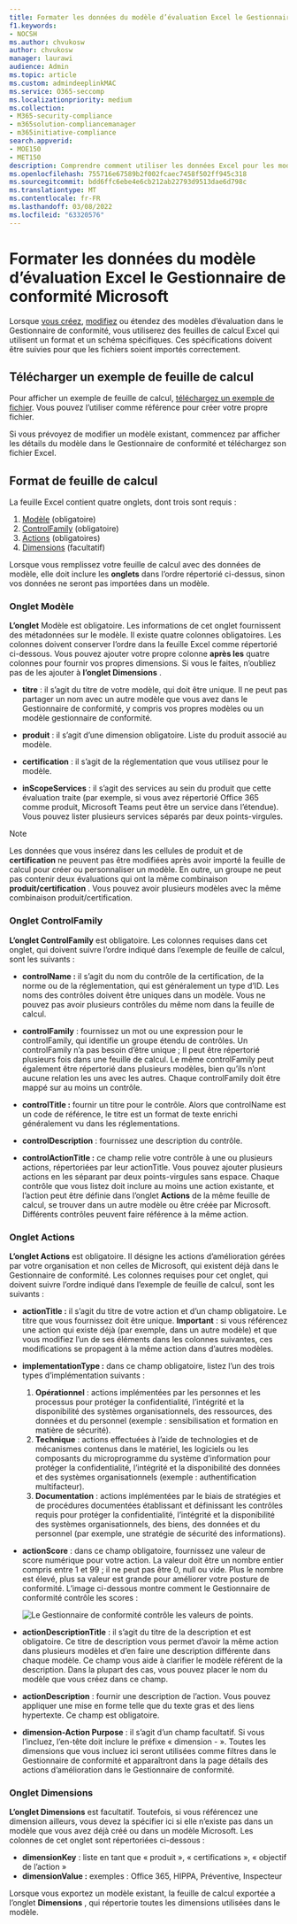 ```yaml
---
title: Formater les données du modèle d’évaluation Excel le Gestionnaire de conformité Microsoft
f1.keywords:
- NOCSH
ms.author: chvukosw
author: chvukosw
manager: laurawi
audience: Admin
ms.topic: article
ms.custom: admindeeplinkMAC
ms.service: O365-seccomp
ms.localizationpriority: medium
ms.collection:
- M365-security-compliance
- m365solution-compliancemanager
- m365initiative-compliance
search.appverid:
- MOE150
- MET150
description: Comprendre comment utiliser les données Excel pour les modèles d’évaluation dans le Gestionnaire de conformité Microsoft.
ms.openlocfilehash: 755716e67589b2f002fcaec7458f502ff945c318
ms.sourcegitcommit: bdd6ffc6ebe4e6cb212ab22793d9513dae6d798c
ms.translationtype: MT
ms.contentlocale: fr-FR
ms.lasthandoff: 03/08/2022
ms.locfileid: "63320576"
---
```

# <a name="format-assessment-template-data-in-excel-for-microsoft-compliance-manager"></a>Formater les données du modèle d’évaluation Excel le Gestionnaire de conformité Microsoft

Lorsque [vous créez](compliance-manager-templates-create.md), [modifiez](compliance-manager-templates-modify.md) ou étendez des modèles d’évaluation dans le Gestionnaire de conformité, vous utiliserez des feuilles de calcul Excel qui utilisent un format et un schéma spécifiques.[](compliance-manager-templates-extend.md) Ces spécifications doivent être suivies pour que les fichiers soient importés correctement.

## <a name="download-example-spreadsheet"></a>Télécharger un exemple de feuille de calcul

Pour afficher un exemple de feuille de calcul, [téléchargez un exemple de fichier](https://go.microsoft.com/fwlink/?linkid=2124865). Vous pouvez l’utiliser comme référence pour créer votre propre fichier.

Si vous prévoyez de modifier un modèle existant, commencez par afficher les détails du modèle dans le Gestionnaire de conformité et téléchargez son fichier Excel.

## <a name="spreadsheet-format"></a>Format de feuille de calcul

La feuille Excel contient quatre onglets, dont trois sont requis :

1. [Modèle](#template-tab) (obligatoire)
2. [ControlFamily](#controlfamily-tab) (obligatoire)
3. [Actions](#actions-tab) (obligatoires)
4. [Dimensions](#dimensions-tab) (facultatif)

Lorsque vous remplissez votre feuille de calcul avec des données de modèle, elle doit inclure les **onglets** dans l’ordre répertorié ci-dessus, sinon vos données ne seront pas importées dans un modèle.

### <a name="template-tab"></a>Onglet Modèle

**L’onglet** Modèle est obligatoire. Les informations de cet onglet fournissent des métadonnées sur le modèle. Il existe quatre colonnes obligatoires. Les colonnes doivent conserver l’ordre dans la feuille Excel comme répertorié ci-dessous. Vous pouvez ajouter votre propre colonne **après les** quatre colonnes pour fournir vos propres dimensions. Si vous le faites, n’oubliez pas de les ajouter à **l’onglet Dimensions** .

- **titre** : il s’agit du titre de votre modèle, qui doit être unique. Il ne peut pas partager un nom avec un autre modèle que vous avez dans le Gestionnaire de conformité, y compris vos propres modèles ou un modèle gestionnaire de conformité.

- **produit** : il s’agit d’une dimension obligatoire. Liste du produit associé au modèle.

- **certification** : il s’agit de la réglementation que vous utilisez pour le modèle.

- **inScopeServices** : il s’agit des services au sein du produit que cette évaluation traite (par exemple, si vous avez répertorié Office 365 comme produit, Microsoft Teams peut être un service dans l’étendue). Vous pouvez lister plusieurs services séparés par deux points-virgules.

> [!NOTE]
> Les données que vous insérez dans les cellules de produit et de **certification** ne peuvent pas être modifiées après avoir importé la feuille de calcul pour créer ou personnaliser un modèle. En outre, un groupe ne peut pas contenir deux évaluations qui ont la même combinaison **produit/certification** . Vous pouvez avoir plusieurs modèles avec la même combinaison produit/certification.

### <a name="controlfamily-tab"></a>Onglet ControlFamily

**L’onglet ControlFamily** est obligatoire.  Les colonnes requises dans cet onglet, qui doivent suivre l’ordre indiqué dans l’exemple de feuille de calcul, sont les suivants :

- **controlName :** il s’agit du nom du contrôle de la certification, de la norme ou de la réglementation, qui est généralement un type d’ID. Les noms des contrôles doivent être uniques dans un modèle. Vous ne pouvez pas avoir plusieurs contrôles du même nom dans la feuille de calcul.

- **controlFamily** : fournissez un mot ou une expression pour le controlFamily, qui identifie un groupe étendu de contrôles. Un controlFamily n’a pas besoin d’être unique ; Il peut être répertorié plusieurs fois dans une feuille de calcul. Le même controlFamily peut également être répertorié dans plusieurs modèles, bien qu’ils n’ont aucune relation les uns avec les autres. Chaque controlFamily doit être mappé sur au moins un contrôle.

- **controlTitle :** fournir un titre pour le contrôle. Alors que controlName est un code de référence, le titre est un format de texte enrichi généralement vu dans les réglementations.

- **controlDescription** : fournissez une description du contrôle.

- **controlActionTitle :** ce champ relie votre contrôle à une ou plusieurs actions, répertoriées par leur actionTitle. Vous pouvez ajouter plusieurs actions en les séparant par deux points-virgules sans espace. Chaque contrôle que vous listez doit inclure au moins une action existante, et l’action peut être définie dans l’onglet **Actions** de la même feuille de calcul, se trouver dans un autre modèle ou être créée par Microsoft. Différents contrôles peuvent faire référence à la même action.

### <a name="actions-tab"></a>Onglet Actions

**L’onglet Actions** est obligatoire.  Il désigne les actions d’amélioration gérées par votre organisation et non celles de Microsoft, qui existent déjà dans le Gestionnaire de conformité. Les colonnes requises pour cet onglet, qui doivent suivre l’ordre indiqué dans l’exemple de feuille de calcul, sont les suivants :

- **actionTitle :** il s’agit du titre de votre action et d’un champ obligatoire. Le titre que vous fournissez doit être unique. **Important** : si vous référencez une action qui existe déjà (par exemple, dans un autre modèle) et que vous modifiez l’un de ses éléments dans les colonnes suivantes, ces modifications se propagent à la même action dans d’autres modèles.

- **implementationType :** dans ce champ obligatoire, listez l’un des trois types d’implémentation suivants : 
  1) **Opérationnel** : actions implémentées par les personnes et les processus pour protéger la confidentialité, l’intégrité et la disponibilité des systèmes organisationnels, des ressources, des données et du personnel (exemple : sensibilisation et formation en matière de sécurité).      
  2) **Technique** : actions effectuées à l’aide de technologies et de mécanismes contenus dans le matériel, les logiciels ou les composants du microprogramme du système d’information pour protéger la confidentialité, l’intégrité et la disponibilité des données et des systèmes organisationnels (exemple : authentification multifacteur).
  3) **Documentation** : actions implémentées par le biais de stratégies et de procédures documentées établissant et définissant les contrôles requis pour protéger la confidentialité, l’intégrité et la disponibilité des systèmes organisationnels, des biens, des données et du personnel (par exemple, une stratégie de sécurité des informations).

- **actionScore** : dans ce champ obligatoire, fournissez une valeur de score numérique pour votre action. La valeur doit être un nombre entier compris entre 1 et 99 ; il ne peut pas être 0, null ou vide. Plus le nombre est élevé, plus sa valeur est grande pour améliorer votre posture de conformité. L’image ci-dessous montre comment le Gestionnaire de conformité contrôle les scores :

  ![Le Gestionnaire de conformité contrôle les valeurs de points.](../media/compliance-score-action-scoring.png "Le Gestionnaire de conformité contrôle les valeurs de point")

- **actionDescriptionTitle** : il s’agit du titre de la description et est obligatoire. Ce titre de description vous permet d’avoir la même action dans plusieurs modèles et d’en faire une description différente dans chaque modèle.  Ce champ vous aide à clarifier le modèle référent de la description. Dans la plupart des cas, vous pouvez placer le nom du modèle que vous créez dans ce champ.

- **actionDescription** : fournir une description de l’action. Vous pouvez appliquer une mise en forme telle que du texte gras et des liens hypertexte. Ce champ est obligatoire.

- **dimension-Action Purpose** : il s’agit d’un champ facultatif. Si vous l’incluez, l’en-tête doit inclure le préfixe « dimension - ». Toutes les dimensions que vous incluez ici seront utilisées comme filtres dans le Gestionnaire de conformité et apparaîtront dans la page détails des actions d’amélioration dans le Gestionnaire de conformité.

### <a name="dimensions-tab"></a>Onglet Dimensions

**L’onglet Dimensions** est facultatif. Toutefois, si vous référencez une dimension ailleurs, vous devez la spécifier ici si elle n’existe pas dans un modèle que vous avez déjà créé ou dans un modèle Microsoft. Les colonnes de cet onglet sont répertoriées ci-dessous :

- **dimensionKey** : liste en tant que « produit », « certifications », « objectif de l’action »
- **dimensionValue :** exemples : Office 365, HIPPA, Préventive, Inspecteur

Lorsque vous exportez un modèle existant, la feuille de calcul exportée a l’onglet **Dimensions** , qui répertorie toutes les dimensions utilisées dans le modèle.
